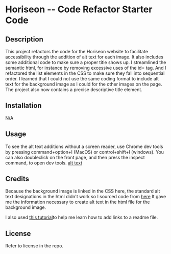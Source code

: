 # Horiseon -- Code Refactor Starter Code

## Description 
This project refactors the code for the Horiseon website to facilitate accessibility through the addition of alt text for each image. It also includes some additional code to make sure a proper title shows up. I streamlined the semantic html, for instance by removing excessive uses of the id= tag. And I refactored the list elements in the CSS to make sure they fall into sequential order. I learned that I could not use the same coding format to include alt text for the background image as I could for the other images on the page. The project also now contains a precise descriptive title element. 

## Installation
N/A

## Usage
To see the alt text additions without a screen reader, use Chrome dev tools by pressing command+option+I (MacOS) or control+shift+I (windows). You can also doubleclick on the front page, and then press the inspect command, to open dev tools. 
[alt text](screenshots/screenshot.png "See shot with proper title and examples of alt text")

## Credits 
Because the background image is linked in the CSS here, the standard alt text designations in the html didn't work so I sourced code from [here](http://www.davidmacd.com/blog/alternate-text-for-css-background-images.html#:~:text=Summary&text=For%20ambient%20images%20that%20are,be%20used%20for%20information%20content.) It gave me the information necessary to create alt text in the html file for the background image. 

I also used [this tutorial](https://docs.readme.com/main/docs/linking-to-pages#:~:text=To%20link%20inline%2C%20type%20the,%2C%20%22(y)%22.&text=Reference%2Dstyle%20linking%20allows%20you,refer%20to%20it%20multiple%20times.)to help me learn how to add links to a readme file.

## License
Refer to license in the repo.
